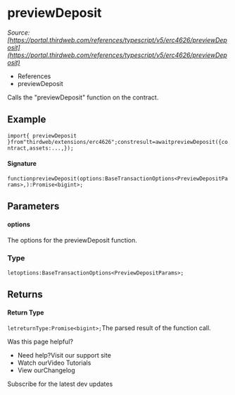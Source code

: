 # previewDeposit

*Source: [https://portal.thirdweb.com/references/typescript/v5/erc4626/previewDeposit](https://portal.thirdweb.com/references/typescript/v5/erc4626/previewDeposit)*

* References
* previewDeposit

Calls the "previewDeposit" function on the contract.

## Example

`import{ previewDeposit }from"thirdweb/extensions/erc4626";constresult=awaitpreviewDeposit({contract,assets:...,});`
#### Signature

`functionpreviewDeposit(options:BaseTransactionOptions<PreviewDepositParams>,):Promise<bigint>;`
## Parameters

#### options

The options for the previewDeposit function.

### Type

`letoptions:BaseTransactionOptions<PreviewDepositParams>;`
## Returns

#### Return Type

`letreturnType:Promise<bigint>;`The parsed result of the function call.

Was this page helpful?

* Need help?Visit our support site
* Watch ourVideo Tutorials
* View ourChangelog

Subscribe for the latest dev updates

